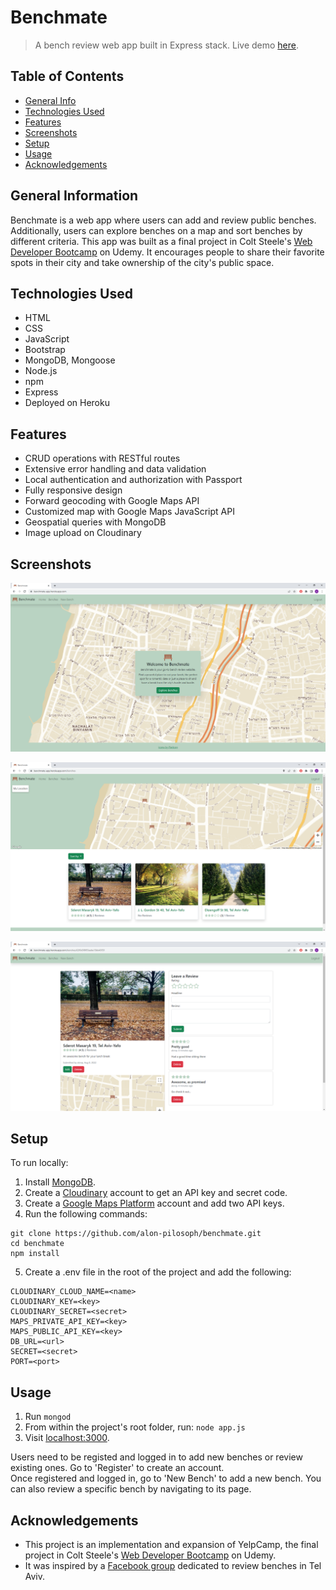 # Benchmate
> A bench review web app built in Express stack.
> Live demo [here](https://benchmate-app.herokuapp.com/).

## Table of Contents
* [General Info](#general-information)
* [Technologies Used](#technologies-used)
* [Features](#features)
* [Screenshots](#screenshots)
* [Setup](#setup)
* [Usage](#usage)
* [Acknowledgements](#acknowledgements)


## General Information
Benchmate is a web app where users can add and review public benches. Additionally, users can explore benches on a map and sort benches by different criteria. This app was built as a final project in Colt Steele's [Web Developer Bootcamp](https://www.udemy.com/course/the-web-developer-bootcamp/) on Udemy. It encourages people to share their favorite spots in their city and take ownership of the city's public space.


## Technologies Used
- HTML
- CSS
- JavaScript
- Bootstrap
- MongoDB, Mongoose
- Node.js
- npm
- Express
- Deployed on Heroku


## Features
- CRUD operations with RESTful routes
- Extensive error handling and data validation
- Local authentication and authorization with Passport
- Fully responsive design
- Forward geocoding with Google Maps API
- Customized map with Google Maps JavaScript API
- Geospatial queries with MongoDB
- Image upload on Cloudinary


## Screenshots
<p align="center">
  <img src="screenshots/benchmate_home.png" alt="Home Page"/>
</p>
<p align="center">
  <img src="screenshots/benchmate_index.png" alt="Bench Index Page"/>
</p>
<p align="center">
  <img src="screenshots/benchmate_show.png" alt="Bench Show Page"/>
</p>


## Setup
To run locally:
1. Install [MongoDB](https://www.mongodb.com/).
2. Create a [Cloudinary](https://cloudinary.com/) account to get an API key and secret code.
3. Create a [Google Maps Platform](https://mapsplatform.google.com/) account and add two API keys.
4. Run the following commands:
```
git clone https://github.com/alon-pilosoph/benchmate.git
cd benchmate
npm install
```
5. Create a .env file in the root of the project and add the following:  
```
CLOUDINARY_CLOUD_NAME=<name>
CLOUDINARY_KEY=<key>
CLOUDINARY_SECRET=<secret>
MAPS_PRIVATE_API_KEY=<key>
MAPS_PUBLIC_API_KEY=<key>
DB_URL=<url>
SECRET=<secret>
PORT=<port>
```


## Usage
1. Run ```mongod```
2. From within the project's root folder, run: ```node app.js```
3. Visit [localhost:3000](http://localhost:3000/).

Users need to be registed and logged in to add new benches or review existing ones. Go to 'Register' to create an account.\
Once registered and logged in, go to 'New Bench' to add a new bench. You can also review a specific bench by navigating to its page.


## Acknowledgements
- This project is an implementation and expansion of YelpCamp, the final project in Colt Steele's [Web Developer Bootcamp](https://www.udemy.com/course/the-web-developer-bootcamp/) on Udemy.
- It was inspired by a [Facebook group](https://www.facebook.com/tlvbench/) dedicated to review benches in Tel Aviv.
